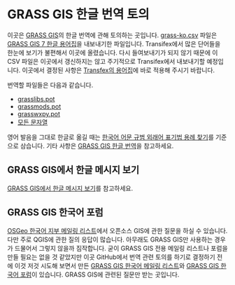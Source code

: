 # GRASS GIS 한글 번역 토의

이곳은 [GRASS GIS](https://grass.osgeo.org/)의 한글 번역에 관해 토의하는 곳입니다. [grass-ko.csv](https://github.com/HuidaeCho/grass-ko/blob/master/grass-ko.csv) 파일은 [GRASS GIS 7 한글 용어집](https://www.transifex.com/grass-gis/grass7/glossary/ko/)을 내보내기한 파일입니다. Transifex에서 많은 단어들을 한눈에 보기가 불편해서 이곳에 올렸습니다. 다시 들여보내기가 되지 않기 때문에 이 CSV 파일은 이곳에서 갱신하지는 않고 주기적으로 Transifex에서 내보내기할 예정입니다. 이곳에서 결정된 사항은 [Transfex의 용어집](https://www.transifex.com/grass-gis/grass7/glossary/ko/)에 바로 적용해 주시기 바랍니다.

번역할 파일들은 다음과 같습니다.
* [grasslibs.pot](https://www.transifex.com/grass-gis/grass7/translate/#ko/grasslibspot)
* [grassmods.pot](https://www.transifex.com/grass-gis/grass7/translate/#ko/grassmodspot)
* [grasswxpy.pot](https://www.transifex.com/grass-gis/grass7/translate/#ko/grasswxpypot)
* [모든 문자열](https://www.transifex.com/grass-gis/grass7/translate/#ko/$)

영어 발음을 그대로 한글로 옮길 때는 [한국어 어문 규범 외래어 표기법 용례 찾기](http://kornorms.korean.go.kr/example/exampleList.do)를 기준으로 삼습니다. 기타 사항은 [GRASS GIS 한글 번역](https://geni.isnew.info/grass-gis-%ED%95%9C%EA%B8%80-%EB%B2%88%EC%97%AD.html)을 참고하세요.

## GRASS GIS에서 한글 메시지 보기

[GRASS GIS에서 한글 메시지 보기](https://geni.isnew.info/grass-gis%EC%97%90%EC%84%9C-%ED%95%9C%EA%B8%80-%EB%A9%94%EC%8B%9C%EC%A7%80-%EB%B3%B4%EA%B8%B0.html)를 참고하세요.

## GRASS GIS 한국어 포럼

[OSGeo 한국어 지부 메일링 리스트](https://groups.google.com/forum/#!forum/osgeo-kr)에서 오픈소스 GIS에 관한 질문을 하실 수 있습니다. 다만 주로 QGIS에 관한 질의 응답이 많습니다. 아무래도 GRASS GIS만 사용하는 경우가 드물어서 그렇지 않을까 짐작합니다. 굳이 GRASS GIS 전용 메일링 리스트나 포럼을 만들 필요는 없을 것 같았지만 이곳 GitHub에서 번역 관련 토의를 하기로 결정하기 전에 이것 저것 시도해 보면서 만든 [GRASS GIS 한국어 메일링 리스트](https://groups.google.com/forum/#!forum/grass-ko)와 [GRASS GIS 한국어 포럼](https://grass.isnew.info/)이 있습니다. GRASS GIS에 관련된 질문만 받는 곳입니다.
